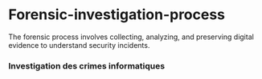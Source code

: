 # Forensic-investigation-process
The forensic process involves collecting, analyzing, and preserving digital evidence to understand security incidents.
### Investigation des crimes informatiques